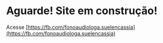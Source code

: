 # Aguarde! Site em construção!
Acesse [https://fb.com/fonoaudiologa.suelencassia](https://fb.com/fonoaudiologa.suelencassia)
